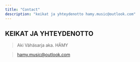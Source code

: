 ```yaml
---
title: "Contact"
description: "keikat ja yhteydenotto hamy.music@outlook.com"
---
```


## KEIKAT JA YHTEYDENOTTO

> Aki Vähäsarja aka. HÄMY 

> hamy.music@outlook.com

